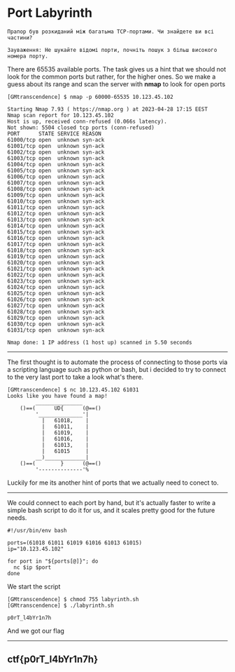 # Port Labyrinth

```
Прапор був розкиданий між багатьма TCP-портами. Чи знайдете ви всі частини?

Зауваження: Не шукайте відомі порти, почніть пошук з більш високого номера порту.

```

There are 65535 available ports. The task gives us a hint that we should not look for the common ports but rather, for the higher ones. So we make a guess about its range and scan the server with __nmap__ to look for open ports

```
[GMtranscendence] $ nmap -p 60000-65535 10.123.45.102

Starting Nmap 7.93 ( https://nmap.org ) at 2023-04-28 17:15 EEST
Nmap scan report for 10.123.45.102
Host is up, received conn-refused (0.066s latency).
Not shown: 5504 closed tcp ports (conn-refused)
PORT      STATE SERVICE REASON
61000/tcp open  unknown syn-ack
61001/tcp open  unknown syn-ack
61002/tcp open  unknown syn-ack
61003/tcp open  unknown syn-ack
61004/tcp open  unknown syn-ack
61005/tcp open  unknown syn-ack
61006/tcp open  unknown syn-ack
61007/tcp open  unknown syn-ack
61008/tcp open  unknown syn-ack
61009/tcp open  unknown syn-ack
61010/tcp open  unknown syn-ack
61011/tcp open  unknown syn-ack
61012/tcp open  unknown syn-ack
61013/tcp open  unknown syn-ack
61014/tcp open  unknown syn-ack
61015/tcp open  unknown syn-ack
61016/tcp open  unknown syn-ack
61017/tcp open  unknown syn-ack
61018/tcp open  unknown syn-ack
61019/tcp open  unknown syn-ack
61020/tcp open  unknown syn-ack
61021/tcp open  unknown syn-ack
61022/tcp open  unknown syn-ack
61023/tcp open  unknown syn-ack
61024/tcp open  unknown syn-ack
61025/tcp open  unknown syn-ack
61026/tcp open  unknown syn-ack
61027/tcp open  unknown syn-ack
61028/tcp open  unknown syn-ack
61029/tcp open  unknown syn-ack
61030/tcp open  unknown syn-ack
61031/tcp open  unknown syn-ack

Nmap done: 1 IP address (1 host up) scanned in 5.50 seconds
```

---

The first thought is to automate the process of connecting to those ports via a scripting language such as python or bash, but i decided to try to connect to the very last port to take a look what's there.

```
[GMtranscendence] $ nc 10.123.45.102 61031
Looks like you have found a map!
         _______________
    ()==(      UD{      (@==()
         '______________'|
           |   61018,    |
           |   61011,    |
           |   61019,    |
           |   61016,    |
           |   61013,    |
           |   61015     |
         __)_____________|
    ()==(        }      (@==()
         '--------------'%
```

Luckily for me its another hint of ports that we actually need to conect to.

---

We could connect to each port by hand, but it's actually faster to write a simple bash script to do it for us, and it scales pretty good for the future needs.

```
#!/usr/bin/env bash

ports=(61018 61011 61019 61016 61013 61015)
ip="10.123.45.102"

for port in "${ports[@]}"; do
  nc $ip $port
done
```

We start the script

```
[GMtranscendence] $ chmod 755 labyrinth.sh
[GMtranscendence] $ ./labyrinth.sh

p0rT_l4bYr1n7h
```

And we got our flag

---

## ctf{p0rT_l4bYr1n7h}

